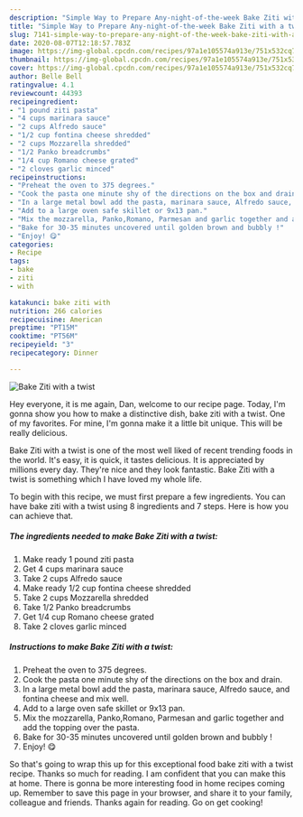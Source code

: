 ```yaml
---
description: "Simple Way to Prepare Any-night-of-the-week Bake Ziti with a twist"
title: "Simple Way to Prepare Any-night-of-the-week Bake Ziti with a twist"
slug: 7141-simple-way-to-prepare-any-night-of-the-week-bake-ziti-with-a-twist
date: 2020-08-07T12:18:57.783Z
image: https://img-global.cpcdn.com/recipes/97a1e105574a913e/751x532cq70/bake-ziti-with-a-twist-recipe-main-photo.jpg
thumbnail: https://img-global.cpcdn.com/recipes/97a1e105574a913e/751x532cq70/bake-ziti-with-a-twist-recipe-main-photo.jpg
cover: https://img-global.cpcdn.com/recipes/97a1e105574a913e/751x532cq70/bake-ziti-with-a-twist-recipe-main-photo.jpg
author: Belle Bell
ratingvalue: 4.1
reviewcount: 44393
recipeingredient:
- "1 pound ziti pasta"
- "4 cups marinara sauce"
- "2 cups Alfredo sauce"
- "1/2 cup fontina cheese shredded"
- "2 cups Mozzarella shredded"
- "1/2 Panko breadcrumbs"
- "1/4 cup Romano cheese grated"
- "2 cloves garlic minced"
recipeinstructions:
- "Preheat the oven to 375 degrees."
- "Cook the pasta one minute shy of the directions on the box and drain."
- "In a large metal bowl add the pasta, marinara sauce, Alfredo sauce, and fontina cheese and mix well."
- "Add to a large oven safe skillet or 9x13 pan."
- "Mix the mozzarella, Panko,Romano, Parmesan and garlic together and add the topping over the pasta."
- "Bake for 30-35 minutes uncovered until golden brown and bubbly !"
- "Enjoy! 😋"
categories:
- Recipe
tags:
- bake
- ziti
- with

katakunci: bake ziti with 
nutrition: 266 calories
recipecuisine: American
preptime: "PT15M"
cooktime: "PT56M"
recipeyield: "3"
recipecategory: Dinner

---
```



![Bake Ziti with a twist](https://img-global.cpcdn.com/recipes/97a1e105574a913e/751x532cq70/bake-ziti-with-a-twist-recipe-main-photo.jpg)

Hey everyone, it is me again, Dan, welcome to our recipe page. Today, I'm gonna show you how to make a distinctive dish, bake ziti with a twist. One of my favorites. For mine, I'm gonna make it a little bit unique. This will be really delicious.

Bake Ziti with a twist is one of the most well liked of recent trending foods in the world. It's easy, it is quick, it tastes delicious. It is appreciated by millions every day. They're nice and they look fantastic. Bake Ziti with a twist is something which I have loved my whole life.




To begin with this recipe, we must first prepare a few ingredients. You can have bake ziti with a twist using 8 ingredients and 7 steps. Here is how you can achieve that.

<!--inarticleads1-->

##### The ingredients needed to make Bake Ziti with a twist:

1. Make ready 1 pound ziti pasta
1. Get 4 cups marinara sauce
1. Take 2 cups Alfredo sauce
1. Make ready 1/2 cup fontina cheese shredded
1. Take 2 cups Mozzarella shredded
1. Take 1/2 Panko breadcrumbs
1. Get 1/4 cup Romano cheese grated
1. Take 2 cloves garlic minced




<!--inarticleads2-->

##### Instructions to make Bake Ziti with a twist:

1. Preheat the oven to 375 degrees.
1. Cook the pasta one minute shy of the directions on the box and drain.
1. In a large metal bowl add the pasta, marinara sauce, Alfredo sauce, and fontina cheese and mix well.
1. Add to a large oven safe skillet or 9x13 pan.
1. Mix the mozzarella, Panko,Romano, Parmesan and garlic together and add the topping over the pasta.
1. Bake for 30-35 minutes uncovered until golden brown and bubbly !
1. Enjoy! 😋




So that's going to wrap this up for this exceptional food bake ziti with a twist recipe. Thanks so much for reading. I am confident that you can make this at home. There is gonna be more interesting food in home recipes coming up. Remember to save this page in your browser, and share it to your family, colleague and friends. Thanks again for reading. Go on get cooking!
